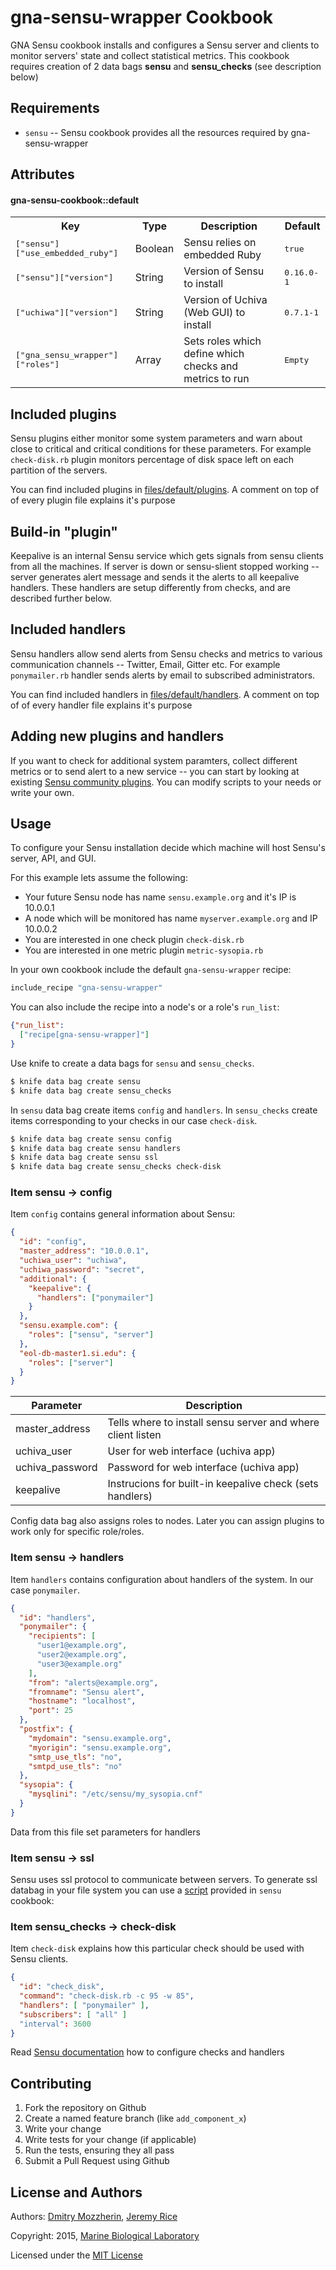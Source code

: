 gna-sensu-wrapper Cookbook
===========================

GNA Sensu cookbook installs and configures a Sensu server and clients to
monitor servers' state and collect statistical metrics. This cookbook requires
creation of  2 data bags **sensu** and **sensu_checks** (see description below)

Requirements
------------
- `sensu` -- Sensu cookbook provides all the resources required by
  gna-sensu-wrapper

Attributes
----------

#### gna-sensu-cookbook::default
<table>
  <tr>
    <th>Key</th>
    <th>Type</th>
    <th>Description</th>
    <th>Default</th>
  </tr>
  <tr>
    <td><tt>["sensu"]["use_embedded_ruby"]</tt></td>
    <td>Boolean</td>
    <td>Sensu relies on embedded Ruby</td>
    <td><tt>true</tt></td>
  </tr>
  <tr>
    <td><tt>["sensu"]["version"]</tt></td>
    <td>String</td>
    <td>Version of Sensu to install</td>
    <td><tt>0.16.0-1</tt></td>
  </tr>
  <tr>
    <td><tt>["uchiwa"]["version"]</tt></td>
    <td>String</td>
    <td>Version of Uchiva (Web GUI) to install</td>
    <td><tt>0.7.1-1</tt></td>
  </tr>
  <tr>
    <td><tt>["gna_sensu_wrapper"]["roles"]</tt></td>
    <td>Array</td>
    <td>Sets roles which define which checks and metrics to run</td>
    <td><tt>Empty</tt></td>
  </tr>
</table>

Included plugins
----------------

Sensu plugins either monitor some system parameters and warn about close to
critical and critical conditions for these parameters. For example
`check-disk.rb` plugin monitors percentage of disk space left on each partition
of the servers.

You can find included plugins in [files/default/plugins][1]. A comment on top
of of every plugin file explains it's purpose

Build-in "plugin"
-----------------

Keepalive is an internal Sensu service which gets signals from sensu clients
from all the machines. If server is down or sensu-slient stopped working --
server generates alert message and sends it the alerts to all keepalive
handlers. These handlers are setup differently from checks, and are described
further below.

Included handlers
-----------------

Sensu handlers allow send alerts from Sensu checks and metrics to various
communication channels -- Twitter, Email, Gitter etc. For example
`ponymailer.rb` handler sends alerts by email to subscribed administrators.

You can find included handlers in [files/default/handlers][2]. A comment on top
of of every handler file explains it's purpose

Adding new plugins and handlers
-------------------------------

If you want to check for additional system paramters, collect different metrics
or to send alert to a new service -- you can start by looking at existing
[Sensu community plugins][3]. You can modify scripts to your needs or write
your own.


Usage
-----

To configure your Sensu installation decide which machine will host Sensu's
server, API, and GUI.

For this example lets assume the following:

* Your future Sensu node has name `sensu.example.org` and it's IP is 10.0.0.1
* A node which will be monitored has name `myserver.example.org` and IP 10.0.0.2
* You are interested in one check plugin `check-disk.rb`
* You are interested in one metric plugin `metric-sysopia.rb`

In your own cookbook include the default `gna-sensu-wrapper` recipe:

```ruby
include_recipe "gna-sensu-wrapper"
```
You can also include the recipe into a node's or a role's `run_list`:

```json
{"run_list":
  ["recipe[gna-sensu-wrapper]"]
}
```

Use knife to create a data bags for `sensu` and `sensu_checks`.

```bash
$ knife data bag create sensu
$ knife data bag create sensu_checks
```

In `sensu` data bag create items `config` and `handlers`. In `sensu_checks`
create items corresponding to your checks in our case `check-disk`.

```bash
$ knife data bag create sensu config
$ knife data bag create sensu handlers
$ knife data bag create sensu ssl
$ knife data bag create sensu_checks check-disk
```

### Item sensu -> config

Item `config` contains general information about Sensu:

```json
{
  "id": "config",
  "master_address": "10.0.0.1",
  "uchiwa_user": "uchiwa",
  "uchiwa_password": "secret",
  "additional": {
    "keepalive": {
      "handlers": ["ponymailer"]
    }
  },
  "sensu.example.com": {
    "roles": ["sensu", "server"]
  },
  "eol-db-master1.si.edu": {
    "roles": ["server"]
  }
}
```
| Parameter      | Description                                                |
|----------------|------------------------------------------------------------|
| master_address | Tells where to install sensu server and where client listen|
| uchiva_user    | User for web interface (uchiva app)                        |
| uchiva_password| Password for web interface (uchiva app)                    |
| keepalive      | Instrucions for built-in keepalive check (sets handlers)   |

Config data bag also assigns roles to nodes. Later you can assign plugins to
work only for specific role/roles.

### Item sensu -> handlers

Item `handlers` contains configuration about handlers of the system. In our
case `ponymailer`.

```json
{
  "id": "handlers",
  "ponymailer": {
    "recipients": [
      "user1@example.org",
      "user2@example.org",
      "user3@example.org"
    ],
    "from": "alerts@example.org",
    "fromname": "Sensu alert",
    "hostname": "localhost",
    "port": 25
  },
  "postfix": {
    "mydomain": "sensu.example.org",
    "myorigin": "sensu.example.org",
    "smtp_use_tls": "no",
    "smtpd_use_tls": "no"
  },
  "sysopia": {
    "mysqlini": "/etc/sensu/my_sysopia.cnf"
  }
}
```
Data from this file set parameters for handlers

### Item sensu -> ssl

Sensu uses ssl protocol to communicate between servers. To generate ssl
databag in your file system you can use a [script][4] provided in `sensu`
cookbook:

### Item sensu_checks -> check-disk

Item `check-disk` explains how this particular check should be used with
Sensu clients.

```json
{
  "id": "check_disk",
  "command": "check-disk.rb -c 95 -w 85",
  "handlers": [ "ponymailer" ],
  "subscribers": [ "all" ]
  "interval": 3600
}
```
Read [Sensu documentation][5] how to configure checks and handlers

Contributing
------------
1. Fork the repository on Github
2. Create a named feature branch (like `add_component_x`)
3. Write your change
4. Write tests for your change (if applicable)
5. Run the tests, ensuring they all pass
6. Submit a Pull Request using Github

License and Authors
-------------------

Authors: [Dmitry Mozzherin][6], [Jeremy Rice][7]


Copyright: 2015, [Marine Biological Laboratory][8]

Licensed under the [MIT License][9]

[1]: https://github.com/gnames/gna-sensu-wrapper-cookbook/tree/master/files/default/plugins
[2]: https://github.com/gnames/gna-sensu-wrapper-cookbook/tree/master/files/default/handlers
[3]: https://github.com/sensu/sensu-community-plugins.git
[4]: https://github.com/sensu/sensu-chef/blob/master/examples/ssl/generate_databag.rb
[5]: http://sensuapp.org/docs
[6]: https://github.com/dimus
[7]: https://github.com/jrice
[8]: http://mbl.edu
[9]: https://github.com/EOL/eol-users-cookbook/blob/master/LICENSE
